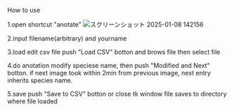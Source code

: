 How to use


1.open shortcut "anotate"
![スクリーンショット 2025-01-08 142156](https://github.com/user-attachments/assets/43b611d2-0a41-4104-9f21-36c6db81e7c4)

2.input filename(arbitrary) and yourname

3.load edit csv file 
    push "Load CSV" botton and brows file then select file
    
4.do anotation
    modify speciese name, then push "Modified and Next" botton.
    if next image took within 2min from previous image, next entry inherits species name.
    
5.save
    push "Save to CSV" botton or close tk window
    file saves to directory where file loaded
